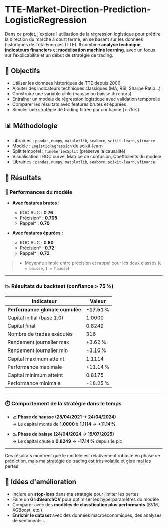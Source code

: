 # TTE-Market-Direction-Prediction-LogisticRegression
Dans ce projet, j'explore l'utilisation de la régression logistique pour prédire la direction du marché à court terme, en se basant sur les données historiques de TotalEnergies (TTE). Il combine **analyse technique**, **indicateurs financiers** et **modélisation machine learning**, avec un focus sur l’explicabilité et un début de stratégie de trading.

## 📌 Objectifs

- Utiliser les données historiques de TTE depuis 2000
- Ajouter des indicateurs techniques classiques (MA, RSI, Sharpe Ratio…)
- Construire une variable cible (hausse ou baisse du cours)
- Entraîner un modèle de régression logistique avec validation temporelle
- Comparer les résultats avec features brutes et épurées
- Simuler une stratégie de trading filtrée par confiance (> 75%)

## 📊 Méthodologie

- Librairies : `pandas`, `numpy`, `matplotlib`, `seaborn`, `scikit-learn`, `yfinance`
- Modèle : `LogisticRegression` de scikit-learn
- Split temporel : `TimeSeriesSplit` (préserve la causalité)
- Visualisation : ROC curve, Matrice de confusion, Coefficients du modèle
- Librairies : `pandas`, `numpy`, `matplotlib`, `seaborn`, `scikit-learn`, `yfinance`

## 🧪 Résultats

### 🎯 Performances du modèle

- **Avec features brutes** :
  - ROC AUC : **0.76**
  - Précision* : **0.705**
  - Rappel* : **0.70**

- **Avec features épurées** :
  - ROC AUC : **0.80**
  - Précision* : **0.72**
  - Rappel* : **0.72**

> * Moyenne simple entre précision et rappel pour les deux classes (`0 = baisse`, `1 = hausse`)

---

### 📉 Résultats du backtest (confiance > 75 %)

| Indicateur                         | Valeur       |
|-----------------------------------|--------------|
| **Performance globale cumulée**   | **-17.51 %** |
| Capital initial (base 1.0)        | 1.0000       |
| Capital final                     | 0.8249       |
| Nombre de trades exécutés         | 316          |
| Rendement journalier max          | +3.62 %      |
| Rendement journalier min          | -3.16 %      |
| Capital maximum atteint           | 1.1114       |
| Performance maximale              | +11.14 %     |
| Capital minimum atteint           | 0.8175       |
| Performance minimale              | -18.25 %     |

---

### ⏱️ Comportement de la stratégie dans le temps

- **📈 Phase de hausse (25/04/2021 → 24/04/2024)**  
  → Le capital monte de **1.0000** à **1.1114** → **+11.14 %**

- **📉 Phase de baisse (24/04/2024 → 15/07/2025)**  
  → Le capital chute à **0.8249** → **-17.14 %** depuis le pic

---

Ces résultats montrent que le modèle est relativement robuste en phase de prédiction, mais ma stratégie de trading est très volatile et gère mal les pertes 


## 🔮 Idées d'amélioration

- Inclure un **stop-loss** dans ma stratégie pour limiter les pertes
- Faire un **GridSearchCV** pour optimiser les hyperparamètres du modèle
- Comparer avec des **modèles de classfication plus performants** (SVM, XGBoost, etc.)
- **Enrichir le dataset** avec des données macroéconomiques, des analyses de sentiments... 
